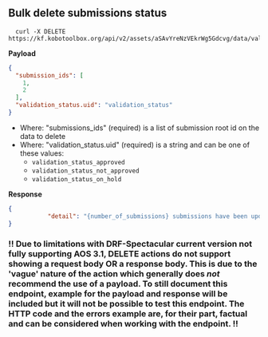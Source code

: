 ## Bulk delete submissions status

```curl
  curl -X DELETE https://kf.kobotoolbox.org/api/v2/assets/aSAvYreNzVEkrWg5Gdcvg/data/validation_statuses/
```

**Payload**
```json
{
  "submission_ids": [
    1,
    2
  ],
  "validation_status.uid": "validation_status"
}
```
* Where: "submissions_ids" (required) is a list of submission root id on the data
to delete
* Where: "validation_status.uid" (required)  is a string and can be one of these values:
  * `validation_status_approved`
  * `validation_status_not_approved`
  * `validation_status_on_hold`


**Response**
```json
{
           "detail": "{number_of_submissions} submissions have been updated"
}
```

### !! Due to limitations with DRF-Spectacular current version not fully supporting AOS 3.1, DELETE actions do not support showing a request body OR a response body. This is due to the 'vague' nature of the action which generally does *not* recommend the use of a payload. To still document this endpoint, example for the payload and response will be included but it will not be possible to test this endpoint. The HTTP code and the errors example are, for their part, factual and can be considered when working with the endpoint. !!
